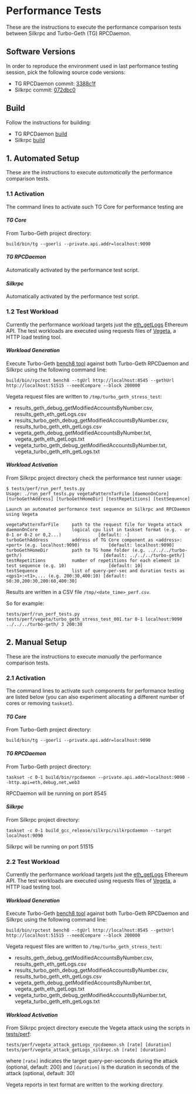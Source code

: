 # Performance Tests
These are the instructions to execute the performance comparison tests between Silkrpc and Turbo-Geth (TG) RPCDaemon.

## Software Versions
In order to reproduce the environment used in last performance testing session, pick the following source code versions:

* TG RPCDaemon commit: [3388c1f](https://github.com/ledgerwatch/turbo-geth/commit/3388c1f1af6c65808830e5839a0c6d5d78f018fa)
* Silkrpc commit: [072dbc0](https://github.com/torquem-ch/silkrpc/commit/072dbc0314f383fbe236fc0c26e34187fe2191ca)

## Build
Follow the instructions for building:

* TG RPCDaemon [build](https://github.com/)
* Silkrpc [build](https://github.com/torquem-ch/silkrpc/tree/eth_get_logs#linux--macos)

## 1. Automated Setup
These are the instructions to execute *automatically* the performance comparison tests.

### 1.1 Activation
The command lines to activate such TG Core for performance testing are

#### _TG Core_
From Turbo-Geth project directory:
```
build/bin/tg --goerli --private.api.addr=localhost:9090
```
#### _TG RPCDaemon_
Automatically activated by the performance test script.
#### _Silkrpc_
Automatically activated by the performance test script.

### 1.2 Test Workload

Currently the performance workload targets just the [eth_getLogs](https://eth.wiki/json-rpc/API#eth_getlogs) Ethereum API. The test workloads are executed using requests files of [Vegeta](https://github.com/tsenart/vegeta/), a HTTP load testing tool.

#### _Workload Generation_

Execute Turbo-Geth [bench8 tool](https://github.com/ledgerwatch/turbo-geth/blob/3388c1f1af6c65808830e5839a0c6d5d78f018fa/cmd/rpctest/rpctest/bench8.go) against both Turbo-Geth RPCDaemon and Silkrpc using the following command line:

```
build/bin/rpctest bench8 --tgUrl http://localhost:8545 --gethUrl http://localhost:51515 --needCompare --block 200000
```

Vegeta request files are written to `/tmp/turbo_geth_stress_test`:
* results_geth_debug_getModifiedAccountsByNumber.csv, results_geth_eth_getLogs.csv
* results_turbo_geth_debug_getModifiedAccountsByNumber.csv, results_turbo_geth_eth_getLogs.csv
* vegeta_geth_debug_getModifiedAccountsByNumber.txt, vegeta_geth_eth_getLogs.txt
* vegeta_turbo_geth_debug_getModifiedAccountsByNumber.txt, vegeta_turbo_geth_eth_getLogs.txt

#### _Workload Activation_

From Silkrpc project directory check the performance test runner usage:
```
$ tests/perf/run_perf_tests.py
Usage: ./run_perf_tests.py vegetaPatternTarFile [daemonOnCore] [turboGethAddress] [turboGethHomeDir] [testRepetitions] [testSequence]

Launch an automated performance test sequence on Silkrpc and RPCDaemon using Vegeta

vegetaPatternTarFile     path to the request file for Vegeta attack
daemonOnCore             logical cpu list in taskset format (e.g. - or 0-1 or 0-2 or 0,2...)              [default: -]
turboGethAddress         address of TG Core component as <address>:<port> (e.g. localhost:9090)           [default: localhost:9090]
turboGethHomeDir         path to TG home folder (e.g. ../../../turbo-geth/)                               [default: ../../../turbo-geth/]
testRepetitions          number of repetitions for each element in test sequence (e.g. 10)                [default: 10]
testSequence             list of query-per-sec and duration tests as <qps1>:<t1>,... (e.g. 200:30,400:10) [default: 50:30,200:30,200:60,400:30]
```
Results are written in a CSV file `/tmp/<date_time>_perf.csv`.

So for example:
```
tests/perf/run_perf_tests.py tests/perf/vegeta/turbo_geth_stress_test_001.tar 0-1 localhost:9090 ../../../turbo-geth/ 3 200:30
```

## 2. Manual Setup

These are the instructions to execute *manually* the performance comparison tests.

### 2.1 Activation

The command lines to activate such components for performance testing are listed below (you can also experiment allocating a different number of cores or removing `taskset`).

#### _TG Core_
From Turbo-Geth project directory:
```
build/bin/tg --goerli --private.api.addr=localhost:9090
```
#### _TG RPCDaemon_
From Turbo-Geth project directory:
```
taskset -c 0-1 build/bin/rpcdaemon --private.api.addr=localhost:9090 --http.api=eth,debug,net,web3
```
RPCDaemon will be running on port 8545
#### _Silkrpc_
From Silkrpc project directory:
```
taskset -c 0-1 build_gcc_release/silkrpc/silkrpcdaemon --target localhost:9090
```
Silkrpc will be running on port 51515

### 2.2 Test Workload

Currently the performance workload targets just the [eth_getLogs](https://eth.wiki/json-rpc/API#eth_getlogs) Ethereum API. The test workloads are executed using requests files of [Vegeta](https://github.com/tsenart/vegeta/), a HTTP load testing tool.

#### _Workload Generation_

Execute Turbo-Geth [bench8 tool](https://github.com/ledgerwatch/turbo-geth/blob/3388c1f1af6c65808830e5839a0c6d5d78f018fa/cmd/rpctest/rpctest/bench8.go) against both Turbo-Geth RPCDaemon and Silkrpc using the following command line:

```
build/bin/rpctest bench8 --tgUrl http://localhost:8545 --gethUrl http://localhost:51515 --needCompare --block 200000
```

Vegeta request files are written to `/tmp/turbo_geth_stress_test`:
* results_geth_debug_getModifiedAccountsByNumber.csv, results_geth_eth_getLogs.csv
* results_turbo_geth_debug_getModifiedAccountsByNumber.csv, results_turbo_geth_eth_getLogs.csv
* vegeta_geth_debug_getModifiedAccountsByNumber.txt, vegeta_geth_eth_getLogs.txt
* vegeta_turbo_geth_debug_getModifiedAccountsByNumber.txt, vegeta_turbo_geth_eth_getLogs.txt

#### _Workload Activation_

From Silkrpc project directory execute the Vegeta attack using the scripts in [tests/perf](https://github.com/torquem-ch/silkrpc/tree/072dbc0314f383fbe236fc0c26e34187fe2191ca/tests/perf):
```
tests/perf/vegeta_attack_getLogs_rpcdaemon.sh [rate] [duration]
tests/perf/vegeta_attack_getLogs_silkrpc.sh [rate] [duration]
```
where `[rate]` indicates the target query-per-seconds during the attack (optional, default: 200) and `[duration]` is the duration in seconds of the attack (optional, default: 30)

Vegeta reports in text format are written to the working directory.
